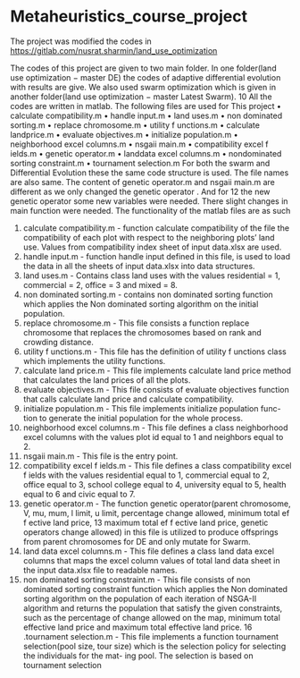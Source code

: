# Metaheuristics_course_project

The project was modified the codes in https://gitlab.com/nusrat.sharmin/land_use_optimization

The codes of this project are given to two main folder. In one
folder(land use optimization − master DE) the codes of adaptive differential
evolution with results are give. We also used swarm optimization which is given
in another folder(land use optimization − master Latest Swarm).
10
All the codes are written in matlab. The following files are used for This
project
• calculate compatibility.m
• handle input.m
• land uses.m
• non dominated sorting.m
• replace chromosome.m
• utility f unctions.m
• calculate landprice.m
• evaluate objectives.m
• initialize population.m
• neighborhood excel columns.m
• nsgaii main.m
• compatibility excel f ields.m
• genetic operator.m
• landdata excel columns.m
• nondominated sorting constraint.m
• tournament selection.m
For both the swarm and Differential Evolution these the same code structure
is used. The file names are also same. The content of genetic operator.m and
nsgaii main.m are different as we only changed the genetic operator . And for
12
the new genetic operator some new variables were needed. There slight changes
in main function were needed.
The functionality of the matlab files are as such
1. calculate compatibility.m - function calculate compatibility of the file
the compatibility of each plot with respect to the neighboring plots’ land use.
Values from compatibility index sheet of input data.xlsx are used.
2. handle input.m - function handle input defined in this file, is used to
load the data in all the sheets of input data.xlsx into data structures.
3. land uses.m - Contains class land uses with the values residential = 1,
commercial = 2, office = 3 and mixed = 8.
4. non dominated sorting.m - contains non dominated sorting function
which applies the Non dominated sorting algorithm on the initial population.
5. replace chromosome.m - This file consists a function replace chromosome
that replaces the chromosomes based on rank and crowding distance.
6. utility f unctions.m - This file has the definition of utility f unctions
class which implements the utility functions.
7. calculate land price.m - This file implements calculate land price method
that calculates the land prices of all the plots.
8. evaluate objectives.m - This file consists of evaluate objectives function
that calls calculate land price and calculate compatibility.
9. initialize population.m - This file implements initialize population func-
tion to generate the initial population for the whole process.
10. neighborhood excel columns.m - This file defines a class neighborhood excel columns
with the values plot id equal to 1 and neighbors equal to 2.
11. nsgaii main.m - This file is the entry point.
12. compatibility excel f ields.m - This file defines a class compatibility excel f ields
with the values residential equal to 1, commercial equal to 2, office equal to 3,
school college equal to 4, university equal to 5, health equal to 6 and civic equal
to 7.
13. genetic operator.m - The function genetic operator(parent chromosome,
V, mu, mum, l limit, u limit, percentage change allowed, minimum total ef f ective land price,
13
maximum total ef f ective land price, genetic operators change allowed) in this
file is utilized to produce offsprings from parent chromosomes for DE and only
mutate for Swarm.
14. land data excel columns.m - This file defines a class land data excel columns
that maps the excel column values of total land data sheet in the input data.xlsx
file to readable names.
15. non dominated sorting constraint.m - This file consists of non dominated sorting constraint
function which applies the Non dominated sorting algorithm on the population
of each iteration of NSGA-II algorithm and returns the population that satisfy
the given constraints, such as the percentage of change allowed on the map,
minimum total effective land price and maximum total effective land price.
16 .tournament selection.m - This file implements a function tournament selection(pool size,
tour size) which is the selection policy for selecting the individuals for the mat-
ing pool. The selection is based on tournament selection

